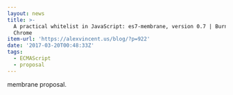 ```yaml
---
layout: news
title: >-
  A practical whitelist in JavaScript: es7-membrane, version 0.7 | Burning
  Chrome
item-url: 'https://alexvincent.us/blog/?p=922'
date: '2017-03-20T00:48:33Z'
tags:
  - ECMAScript
  - proposal
---
```

membrane proposal.
